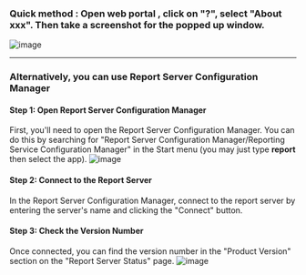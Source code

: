 


### Quick method : Open web portal , click on "?", select "About xxx". Then take a screenshot for the popped up window. 
![image](https://github.com/user-attachments/assets/325a209c-6046-44f9-ac59-3663b4d05668)



-------------------------

### Alternatively, you can use Report Server Configuration Manager
#### Step 1: Open Report Server Configuration Manager

First, you'll need to open the Report Server Configuration Manager. You can do this by searching for "Report Server Configuration Manager/Reporting Service Configuration Manager" in the Start menu (you may just type **report** then select the app).
![image](https://github.com/1015062E/howto/assets/160798406/621648c8-8ee1-426b-bb20-021595f7f0e6)


#### Step 2: Connect to the Report Server

In the Report Server Configuration Manager, connect to the report server by entering the server's name and clicking the "Connect" button.

#### Step 3: Check the Version Number

Once connected, you can find the version number in the "Product Version" section on the "Report Server Status" page.
![image](https://github.com/1015062E/howto/assets/160798406/c427a91b-8a26-4724-8b0f-e086f9cab141)
